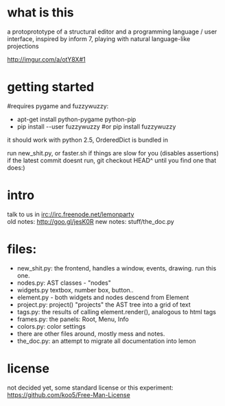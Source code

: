what is this
===
a protoprototype of a structural editor and a programming language / user interface, inspired by inform 7, playing with natural language-like projections

<http://imgur.com/a/otY8X#1>




getting started
===
\#requires pygame and fuzzywuzzy:

* apt-get install python-pygame python-pip
* pip install --user fuzzywuzzy #or pip install fuzzywuzzy

it should work with python 2.5, OrderedDict is bundled in

run new_shit.py, or faster.sh if things are slow for you (disables assertions)    
if the latest commit doesnt run, git checkout HEAD^ until you find one that does:)




intro
===
talk to us in [irc://irc.freenode.net/lemonparty](irc://irc.freenode.net/lemonparty)  
old notes:  http://goo.gl/jesK0R
new notes: stuff/the_doc.py



files:
===
* new_shit.py: the frontend, handles a window, events, drawing. run this one.
* nodes.py: AST classes - "nodes"
* widgets.py textbox, number box, button..
* element.py - both widgets and nodes descend from Element
* project.py: project() "projects" the AST tree into a grid of text
* tags.py: the results of calling element.render(), analogous to html tags
* frames.py: the panels: Root, Menu, Info
* colors.py: color settings
* there are other files around, mostly mess and notes. 
* the_doc.py: an attempt to migrate all documentation into lemon



license
===
not decided yet, some standard license or this experiment: <https://github.com/koo5/Free-Man-License> 



